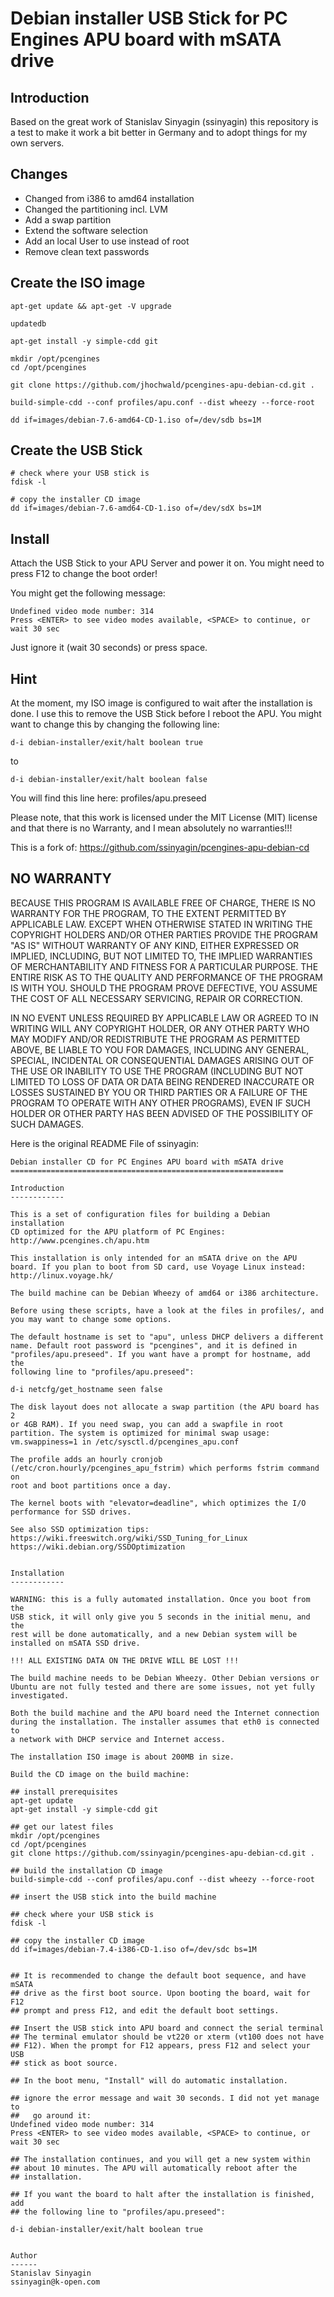 Debian installer USB Stick for PC Engines APU board with mSATA drive
====================================================================

Introduction
------------
Based on the great work of Stanislav Sinyagin (ssinyagin) this repository
is a test to make it work a bit better in Germany and to adopt things for
my own servers.

Changes
-------
* Changed from i386 to amd64 installation
* Changed the partitioning incl. LVM
* Add a swap partition
* Extend the software selection
* Add an local User to use instead of root
* Remove clean text passwords

Create the ISO image
--------------------
```Shell
apt-get update && apt-get -V upgrade

updatedb

apt-get install -y simple-cdd git

mkdir /opt/pcengines
cd /opt/pcengines

git clone https://github.com/jhochwald/pcengines-apu-debian-cd.git .

build-simple-cdd --conf profiles/apu.conf --dist wheezy --force-root

dd if=images/debian-7.6-amd64-CD-1.iso of=/dev/sdb bs=1M
```

Create the USB Stick
--------------------
```Shell
# check where your USB stick is
fdisk -l

# copy the installer CD image
dd if=images/debian-7.6-amd64-CD-1.iso of=/dev/sdX bs=1M
```

Install
-------
Attach the USB Stick to your APU Server and power it on.
You might need to press F12 to change the boot order!

You might get the following message:
```
Undefined video mode number: 314
Press <ENTER> to see video modes available, <SPACE> to continue, or wait 30 sec
```
Just ignore it (wait 30 seconds) or press space.

Hint
----
At the moment, my ISO image is configured to wait after the installation is done.
I use this to remove the USB Stick before I reboot the APU.
You might want to change this by changing the following line:
```Shell
d-i debian-installer/exit/halt boolean true
```
to
```Shell
d-i debian-installer/exit/halt boolean false
```
You will find this line here: profiles/apu.preseed

Please note, that this work is licensed under the MIT License (MIT) license and
that there is no Warranty, and I mean absolutely no warranties!!!

This is a fork of: https://github.com/ssinyagin/pcengines-apu-debian-cd

NO WARRANTY
-----------
BECAUSE THIS PROGRAM IS AVAILABLE FREE OF CHARGE, THERE IS NO WARRANTY
FOR THE PROGRAM, TO THE EXTENT PERMITTED BY APPLICABLE LAW.  EXCEPT WHEN
OTHERWISE STATED IN WRITING THE COPYRIGHT HOLDERS AND/OR OTHER PARTIES
PROVIDE THE PROGRAM "AS IS" WITHOUT WARRANTY OF ANY KIND, EITHER EXPRESSED
OR IMPLIED, INCLUDING, BUT NOT LIMITED TO, THE IMPLIED WARRANTIES OF
MERCHANTABILITY AND FITNESS FOR A PARTICULAR PURPOSE.  THE ENTIRE RISK AS
TO THE QUALITY AND PERFORMANCE OF THE PROGRAM IS WITH YOU.  SHOULD THE
PROGRAM PROVE DEFECTIVE, YOU ASSUME THE COST OF ALL NECESSARY SERVICING,
REPAIR OR CORRECTION.
 
IN NO EVENT UNLESS REQUIRED BY APPLICABLE LAW OR AGREED TO IN WRITING
WILL ANY COPYRIGHT HOLDER, OR ANY OTHER PARTY WHO MAY MODIFY AND/OR
REDISTRIBUTE THE PROGRAM AS PERMITTED ABOVE, BE LIABLE TO YOU FOR DAMAGES,
INCLUDING ANY GENERAL, SPECIAL, INCIDENTAL OR CONSEQUENTIAL DAMAGES ARISING
OUT OF THE USE OR INABILITY TO USE THE PROGRAM (INCLUDING BUT NOT LIMITED
TO LOSS OF DATA OR DATA BEING RENDERED INACCURATE OR LOSSES SUSTAINED BY
YOU OR THIRD PARTIES OR A FAILURE OF THE PROGRAM TO OPERATE WITH ANY OTHER
PROGRAMS), EVEN IF SUCH HOLDER OR OTHER PARTY HAS BEEN ADVISED OF THE
POSSIBILITY OF SUCH DAMAGES.

Here is the original README File of ssinyagin:
```
Debian installer CD for PC Engines APU board with mSATA drive
=============================================================

Introduction
------------

This is a set of configuration files for building a Debian installation
CD optimized for the APU platform of PC Engines:
http://www.pcengines.ch/apu.htm

This installation is only intended for an mSATA drive on the APU
board. If you plan to boot from SD card, use Voyage Linux instead:
http://linux.voyage.hk/

The build machine can be Debian Wheezy of amd64 or i386 architecture.

Before using these scripts, have a look at the files in profiles/, and
you may want to change some options.

The default hostname is set to "apu", unless DHCP delivers a different
name. Default root password is "pcengines", and it is defined in
"profiles/apu.preseed". If you want have a prompt for hostname, add the
following line to "profiles/apu.preseed":

d-i netcfg/get_hostname seen false

The disk layout does not allocate a swap partition (the APU board has 2
or 4GB RAM). If you need swap, you can add a swapfile in root
partition. The system is optimized for minimal swap usage:
vm.swappiness=1 in /etc/sysctl.d/pcengines_apu.conf

The profile adds an hourly cronjob
(/etc/cron.hourly/pcengines_apu_fstrim) which performs fstrim command on
root and boot partitions once a day.

The kernel boots with "elevator=deadline", which optimizes the I/O
performance for SSD drives.

See also SSD optimization tips:
https://wiki.freeswitch.org/wiki/SSD_Tuning_for_Linux
https://wiki.debian.org/SSDOptimization


Installation
------------

WARNING: this is a fully automated installation. Once you boot from the
USB stick, it will only give you 5 seconds in the initial menu, and the
rest will be done automatically, and a new Debian system will be
installed on mSATA SSD drive.

!!! ALL EXISTING DATA ON THE DRIVE WILL BE LOST !!!

The build machine needs to be Debian Wheezy. Other Debian versions or
Ubuntu are not fully tested and there are some issues, not yet fully
investigated.

Both the build machine and the APU board need the Internet connection
during the installation. The installer assumes that eth0 is connected to
a network with DHCP service and Internet access.

The installation ISO image is about 200MB in size.

Build the CD image on the build machine:

## install prerequisites
apt-get update
apt-get install -y simple-cdd git

## get our latest files
mkdir /opt/pcengines
cd /opt/pcengines
git clone https://github.com/ssinyagin/pcengines-apu-debian-cd.git .

## build the installation CD image
build-simple-cdd --conf profiles/apu.conf --dist wheezy --force-root

## insert the USB stick into the build machine

## check where your USB stick is
fdisk -l

## copy the installer CD image
dd if=images/debian-7.4-i386-CD-1.iso of=/dev/sdc bs=1M


## It is recommended to change the default boot sequence, and have mSATA
## drive as the first boot source. Upon booting the board, wait for F12
## prompt and press F12, and edit the default boot settings.

## Insert the USB stick into APU board and connect the serial terminal
## The terminal emulator should be vt220 or xterm (vt100 does not have
## F12). When the prompt for F12 appears, press F12 and select your USB
## stick as boot source.

## In the boot menu, "Install" will do automatic installation.

## ignore the error message and wait 30 seconds. I did not yet manage to
##   go around it:
Undefined video mode number: 314
Press <ENTER> to see video modes available, <SPACE> to continue, or wait 30 sec

## The installation continues, and you will get a new system within
## about 10 minutes. The APU will automatically reboot after the
## installation.

## If you want the board to halt after the installation is finished, add
## the following line to "profiles/apu.preseed":

d-i debian-installer/exit/halt boolean true


Author
------
Stanislav Sinyagin
ssinyagin@k-open.com
```